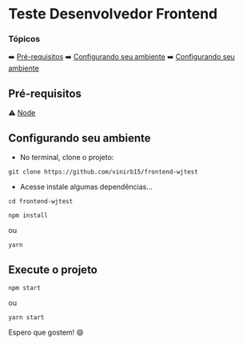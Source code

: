 <h1>Teste Desenvolvedor Frontend</h1> 

### Tópicos 
:arrow_right: [Pré-requisitos](#pré-requisitos)
:arrow_right: [Configurando seu ambiente](#configurando-seu-ambiente)
:arrow_right: [Configurando seu ambiente](#execute-o-projeto)
## Pré-requisitos
:warning: [Node](https://nodejs.org/en/download/)
## Configurando seu ambiente
- No terminal, clone o projeto: 
```
git clone https://github.com/vinirb15/frontend-wjtest
```
- Acesse instale algumas dependências...
```
cd frontend-wjtest
```
```
npm install
``` 
ou
```
yarn
```
## Execute o projeto
```
npm start
```
ou
```
yarn start
``` 

<p>Espero que gostem! 😄</p>
